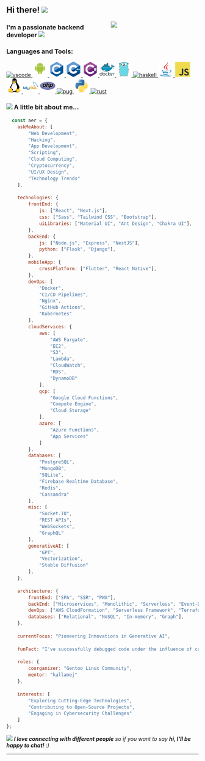 <h2> Hi there! <img src="https://media.giphy.com/media/mGcNjsfWAjY5AEZNw6/giphy.gif" width="50"></h2>

<img align='right' src="https://i.giphy.com/media/v1.Y2lkPTc5MGI3NjExOW52c2RncmFtNjR2OTF0MnpjdDA2MzRrd2k0Yzl3MTNoeDdlanh5eCZlcD12MV9pbnRlcm5hbF9naWZfYnlfaWQmY3Q9cw/WUlplcMpOCEmTGBtBW/giphy.gif" width="230">

<h3>I'm a passionate backend developer <img src="https://i.giphy.com/media/v1.Y2lkPTc5MGI3NjExZzRseGMxcWNxOTZzc2IydWhuNGt4YWh1bmtucGV0ZWNsa215emtyaiZlcD12MV9pbnRlcm5hbF9naWZfYnlfaWQmY3Q9cw/9rRAZMcDBIi0AH9evw/giphy.gif" width="50"></h3>

<h3> Languages and Tools:</h3>

<p align="left"> <a href="https://code.visualstudio.com/" target="_blank" rel="noreferrer"> <img src="https://www.svgrepo.com/show/374171/vscode.svg" alt="vscode" width="40" height="40"/> <a href="https://developer.android.com" target="_blank" rel="noreferrer"> <img src="https://raw.githubusercontent.com/devicons/devicon/master/icons/android/android-original-wordmark.svg" alt="android" width="40" height="40"/> </a> <a href="https://www.cprogramming.com/" target="_blank" rel="noreferrer"> <img src="https://raw.githubusercontent.com/devicons/devicon/master/icons/c/c-original.svg" alt="c" width="40" height="40"/> </a> <a href="https://www.w3schools.com/cpp/" target="_blank" rel="noreferrer"> <img src="https://raw.githubusercontent.com/devicons/devicon/master/icons/cplusplus/cplusplus-original.svg" alt="cplusplus" width="40" height="40"/> </a> <a href="https://www.w3schools.com/cs/" target="_blank" rel="noreferrer"> <img src="https://raw.githubusercontent.com/devicons/devicon/master/icons/csharp/csharp-original.svg" alt="csharp" width="40" height="40"/> </a> <a href="https://www.docker.com/" target="_blank" rel="noreferrer"> <img src="https://raw.githubusercontent.com/devicons/devicon/master/icons/docker/docker-original-wordmark.svg" alt="docker" width="40" height="40"/> </a> <a href="https://golang.org" target="_blank" rel="noreferrer"> <img src="https://raw.githubusercontent.com/devicons/devicon/master/icons/go/go-original.svg" alt="go" width="40" height="40"/> </a> <a href="https://www.haskell.org/" target="_blank" rel="noreferrer"> <img src="https://upload.wikimedia.org/wikipedia/commons/1/1c/Haskell-Logo.svg" alt="haskell" width="40" height="40"/> </a> <a href="https://www.java.com" target="_blank" rel="noreferrer"> <img src="https://raw.githubusercontent.com/devicons/devicon/master/icons/java/java-original.svg" alt="java" width="40" height="40"/> </a> <a href="https://developer.mozilla.org/en-US/docs/Web/JavaScript" target="_blank" rel="noreferrer"> <img src="https://raw.githubusercontent.com/devicons/devicon/master/icons/javascript/javascript-original.svg" alt="javascript" width="40" height="40"/> </a> <a href="https://www.linux.org/" target="_blank" rel="noreferrer"> <img src="https://raw.githubusercontent.com/devicons/devicon/master/icons/linux/linux-original.svg" alt="linux" width="40" height="40"/> </a> <a href="https://www.mysql.com/" target="_blank" rel="noreferrer"> <img src="https://raw.githubusercontent.com/devicons/devicon/master/icons/mysql/mysql-original-wordmark.svg" alt="mysql" width="40" height="40"/> </a> <a href="https://www.php.net" target="_blank" rel="noreferrer"> <img src="https://raw.githubusercontent.com/devicons/devicon/master/icons/php/php-original.svg" alt="php" width="40" height="40"/> </a> <a href="https://pugjs.org" target="_blank" rel="noreferrer"> <img src="https://cdn.worldvectorlogo.com/logos/pug.svg" alt="pug" width="40" height="40"/> </a> <a href="https://www.python.org" target="_blank" rel="noreferrer"> <img src="https://raw.githubusercontent.com/devicons/devicon/master/icons/python/python-original.svg" alt="python" width="40" height="40"/> </a> <a href="https://www.rust-lang.org" target="_blank" rel="noreferrer"> <img src="http://rust-lang.org/logos/rust-logo-blk.svg" alt="rust" width="40" height="40"/> </a> </p>

### <img src="https://i.giphy.com/media/v1.Y2lkPTc5MGI3NjExM2poOGF3MWU5Y29mZWVjaHJ5MjFmMWoxbGZuc3Q1bW41aWt6cW53ciZlcD12MV9pbnRlcm5hbF9naWZfYnlfaWQmY3Q9cw/ItUjHV4lcdnIx4Pr2m/giphy.gif" width="50"> A little bit about me...  

```javascript
  const aer = {
    askMeAbout: [
        "Web Development",
        "Hacking",
        "App Development",
        "Scripting",
        "Cloud Computing",
        "Cryptocurrency",
        "UI/UX Design",
        "Technology Trends"
    ],

    technologies: {
        frontEnd: {
            js: ["React", "Next.js"],
            css: ["Sass", "Tailwind CSS", "Bootstrap"],
            uiLibraries: ["Material UI", "Ant Design", "Chakra UI"],
        },
        backEnd: {
            js: ["Node.js", "Express", "NestJS"],
            python: ["Flask", "Django"],
        },
        mobileApp: {
            crossPlatform: ["Flutter", "React Native"],
        },
        devOps: [
            "Docker",
            "CI/CD Pipelines",
            "Nginx",
            "GitHub Actions",
            "Kubernetes"
        ],
        cloudServices: {
            aws: [
                "AWS Fargate",
                "EC2",
                "S3",
                "Lambda",
                "CloudWatch",
                "RDS",
                "DynamoDB"
            ],
            gcp: [
                "Google Cloud Functions",
                "Compute Engine",
                "Cloud Storage"
            ],
            azure: [
                "Azure Functions",
                "App Services"
            ]
        },
        databases: [
            "PostgreSQL",
            "MongoDB",
            "SQLite",
            "Firebase Realtime Database",
            "Redis",
            "Cassandra"
        ],
        misc: [
            "Socket.IO",
            "REST APIs",
            "WebSockets",
            "GraphQL"
        ],
        generativeAI: [
            "GPT",
            "Vectorization",
            "Stable Diffusion"
        ],
    },

    architecture: {
        frontEnd: ["SPA", "SSR", "PWA"],
        backEnd: ["Microservices", "Monolithic", "Serverless", "Event-Driven"],
        devOps: ["AWS CloudFormation", "Serverless Framework", "Terraform"],
        databases: ["Relational", "NoSQL", "In-memory", "Graph"],
    },

    currentFocus: "Pioneering Innovations in Generative AI",

    funFact: "I've successfully debugged code under the influence of caffeine, not drugs.",

    roles: {
        coorganizer: "Gentoo Linux Community",
        mentor: "kallamej"
    },
    
    interests: [
        "Exploring Cutting-Edge Technologies",
        "Contributing to Open-Source Projects",
        "Engaging in Cybersecurity Challenges"
    ]
};
```

<img src="https://media.giphy.com/media/LnQjpWaON8nhr21vNW/giphy.gif" width="60"> <em><b>I love connecting with different people</b> so if you want to say <b>hi, I'll be happy to chat!</b> :)</em>

---


###
